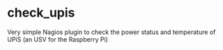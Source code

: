 check_upis
==========

Very simple Nagios plugin to check the power status and temperature of UPiS (an USV for the Raspberry Pi)
